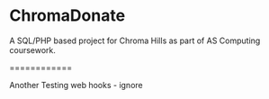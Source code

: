 ChromaDonate
============

A SQL/PHP based project for Chroma Hills as part of AS Computing coursework.

============

Another Testing web hooks - ignore